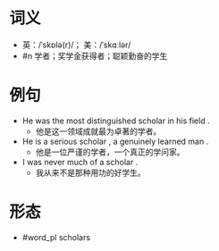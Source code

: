 # 词义
- 英：/ˈskɒlə(r)/； 美：/ˈskɑːlər/
- #n 学者；奖学金获得者；聪颖勤奋的学生
# 例句
- He was the most distinguished scholar in his field .
	- 他是这一领域成就最为卓著的学者。
- He is a serious scholar , a genuinely learned man .
	- 他是一位严谨的学者，一个真正的学问家。
- I was never much of a scholar .
	- 我从来不是那种用功的好学生。
# 形态
- #word_pl scholars
